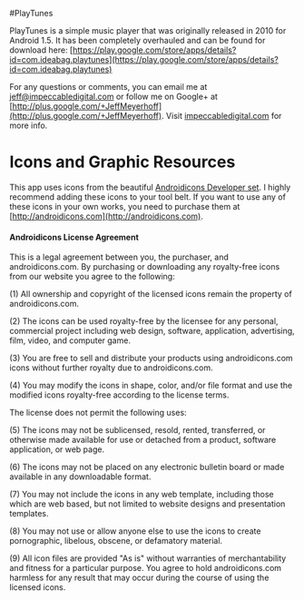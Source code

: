 #PlayTunes

PlayTunes is a simple music player that was originally released in 2010 for Android 1.5. It has been completely overhauled and can be found for download here: [https://play.google.com/store/apps/details?id=com.ideabag.playtunes](https://play.google.com/store/apps/details?id=com.ideabag.playtunes)


For any questions or comments, you can email me at jeff@impeccabledigital.com or follow me on Google+ at [http://plus.google.com/+JeffMeyerhoff](http://plus.google.com/+JeffMeyerhoff). Visit [impeccabledigital.com](impeccabledigital.com) for more info.

# Icons and Graphic Resources

This app uses icons from the beautiful [Androidicons Developer set](http://androidicons.com). I highly recommend adding these icons to your tool belt. If you want to use any of these icons in your own works, you need to purchase them at [http://androidicons.com](http://androidicons.com). 

#### Androidicons License Agreement

This is a legal agreement between you, the purchaser, and androidicons.com. By purchasing or downloading any royalty-free icons from our website you agree to the following: 

(1) All ownership and copyright of the licensed icons remain the property of androidicons.com. 

(2) The icons can be used royalty-free by the licensee for any personal, commercial project including web design, software, application, advertising, film, video, and computer game.

(3) You are free to sell and distribute your products using androidicons.com icons without further royalty due to androidicons.com. 

(4) You may modify the icons in shape, color, and/or file format and use the modified icons royalty-free according to the license terms. 

The license does not permit the following uses:

(5) The icons may not be sublicensed, resold, rented, transferred, or otherwise made available for use or detached from a product, software application, or web page. 

(6) The icons may not be placed on any electronic bulletin board or made available in any downloadable format. 

(7) You may not include the icons in any web template, including those which are web based, but not limited to website designs and presentation templates. 

(8) You may not use or allow anyone else to use the icons to create pornographic, libelous, obscene, or defamatory material. 

(9) All icon files are provided "As is" without warranties of merchantability and fitness for a particular purpose. You agree to hold androidicons.com harmless for any result that may occur during the course of using the licensed icons. 
